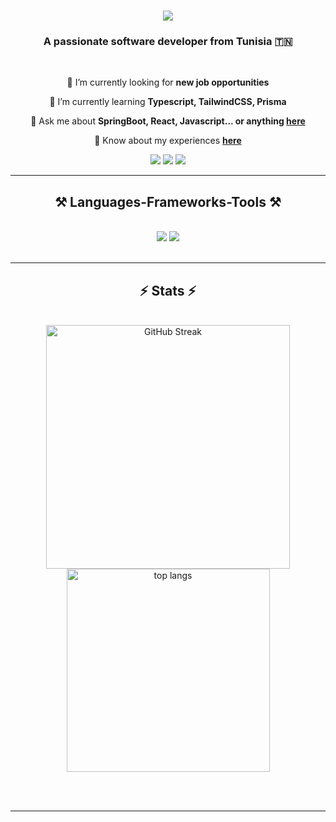 <h1 align="center">
    <img src="https://readme-typing-svg.herokuapp.com/?font=Righteous&size=35&center=true&vCenter=true&width=500&height=70&duration=4000&lines=Hi+There!+👋;+I'm+Oussama+Njahi!;" />
</h1>

<h3 align="center">A passionate software developer from Tunisia 🇹🇳</h3>

<br/>

<div align="center">
 
 🔭 I’m currently looking for **new job opportunities**
 
 🌱 I’m currently learning **Typescript, TailwindCSS, Prisma**

💬 Ask me about **SpringBoot, React, Javascript... or anything [here](https://njahi-oussama.vercel.app)**

📄 Know about my experiences **[here](https://njahi-oussama.vercel.app/Resume.pdf)**


 </div>
 
<div align="center"> 
  <a href="mailto:njahioussama75@gmail.com"><img src="https://img.shields.io/badge/Gmail-333333?style=for-the-badge&logo=gmail&logoColor=red"/></a>
  <a href="https://www.linkedin.com/in/oussama-njahi/" target="_blank"><img src="https://img.shields.io/badge/LinkedIn-0077B5?style=for-the-badge&logo=linkedin&logoColor=white" target="_blank"/></a>
  <a href="https://njahi-oussama.vercel.app" target="_blank"><img src="https://img.shields.io/badge/Portfolio-FF5722?style=for-the-badge&logo=todoist&logoColor=white" target="_blank" /></a>
</div>

 <hr/>
 
<h2 align="center">⚒️ Languages-Frameworks-Tools ⚒️</h2>
<br/>
<div align="center">
    <img src="https://skillicons.dev/icons?i=react,java,spring,html,css,javascript,bootstrap" />
    <img src="https://skillicons.dev/icons?i=git,github,vscode,idea,figma,postman,firebase,mongodb,linux" /><br>
</div>


<br/>
<hr/>

<h2 align="center">⚡ Stats ⚡</h2>
<br>
<div align=center>
  <img width=390     [![GitHub Streak](https://github-readme-streak-stats-mocha-eight.vercel.app?user=&theme=tokyonight)](https://git.io/streak-stats)
 alt="GitHub Streak" />
  <br/>
  <img width=325 align="center" src="https://github-readme-stats.vercel.app/api/top-langs/?username=Njahi98&langs_count=8&layout=compact&theme=react&border_radius=10&size_weight=0.5&count_weight=0.5&exclude_repo=github-readme-stats" alt="top langs" />
</div>

<br/><br/>

<hr/>

